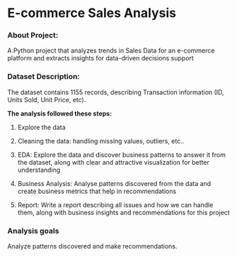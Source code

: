 # E-commerce Sales Analysis
### About Project:
A Python project that analyzes trends in Sales Data for an e-commerce platform and extracts insights for data-driven decisions support

### Dataset Description:
The dataset contains 1155 records, describing Transaction information (ID, Units Sold, Unit Price, etc).

**The analysis followed these steps:**

1. Explore the data

2. Cleaning the data: handling missing values, outliers, etc..

3. EDA: Explore the data and discover business patterns to answer it from the dataset, along with clear and attractive visualization for better understanding
   
4. Business Analysis: Analyse patterns discovered from the data and create business metrics that help in recommendations
   
5. Report: Write a report describing all issues and how we can handle them, along with business insights and recommendations for this project 

### Analysis goals
Analyze patterns discovered and make recommendations.

